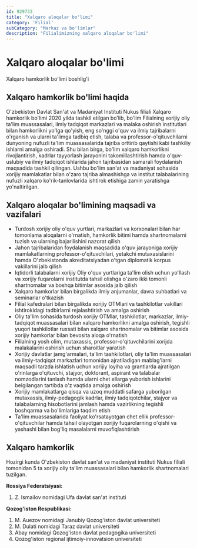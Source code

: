```yaml
---
id: 929733
title: "Xalqaro aloqalar bo'limi"
category: 'Filial'
subCategory: "Markaz va bo'limlar"
description: "Filialimizning xalqaro aloqalar bo'limi"
---
```


# Xalqaro aloqalar bo'limi

<administration-card full-name="Sultamuratov Begis Utebaevich" photo="/page/929733/photo_2020-10-15_11-06-30.jpg" phone="+998913944183" email="nukusbranch.uzsiac@gmail.com">
  <p>Xalqaro hamkorlik bo'limi boshlig'i</p>
</administration-card>

## Xalqaro hamkorlik bo'limi haqida

O'zbekiston Davlat San'at va Madaniyat Instituti Nukus filiali Xalqaro hamkorlik bо'limi 2020 yilda tashkil etilgan bo‛lib, bo‛lim Filialning xorijiy oliy ta'lim muassasalari, ilmiy tadqiqot markazlari va malaka oshirish institutlari bilan hamkorlikni yо'lga qо'yish, eng sо'nggi о'quv va ilmiy tajribalarni о'rganish va ularni ta'limga tadbiq etish, talaba va professor-о'qituvchilarni dunyoning nufuzli ta'lim muassasalarida tajriba orttirib qaytishi kabi tashkiliy ishlarni amalga oshiradi. Shu bilan birga, bо'lim xalqaro hamkorlikni rivojlantirish, kadrlar tayyorlash jarayonini takomillashtirish hamda о'quv-uslubiy va ilmiy tadqiqot ishlarida jahon tajribasidan samarali foydalanish maqsadida tashkil qilingan. Ushbu bо'lim san'at va madaniyat sohasida xorijiy mamlakatlar bilan о'zaro tajriba almashishga va institut talabalarining nufuzli xalqaro kо'rik-tanlovlarida ishtirok etishiga zamin yaratishga yо'naltirilgan.

## Xalqaro aloqalar bo'limining maqsadi va vazifalari

- Turdosh xorijiy oliy о'quv yurtlari, markazlari va korxonalari bilan har tomonlama aloqalarni о'rnatish, hamkorlik bitimi hamda shartnomalarni tuzish va ularning bajarilishini nazorat qilish
- Jahon tajribalaridan foydalanish maqsadida о'quv jarayoniga xorijiy mamlakatlarning professor-о'qituvchilari, yetakchi mutaxasislarini hamda О'zbekistonda akreditatsiyadan о'tgan diplomatik korpus vakillarini jalb qilish
- Iqtidorli talabalarni xorijiy Oliy о'quv yurtlariga ta'lim olish uchun yо'llash va xorijiy fuqarolarni institutda tahsil olishga о'zaro ikki tomonli shartnomalar va boshqa bitimlar asosida jalb qilish
- Xalqaro hamkorlar bilan birgalikda ilmiy anjumanlar, davra suhbatlari va seminarlar о'tkazish
- Filial kafedralari bilan birgalikda xorijiy OTMlari va tashkilotlar vakillari ishtirokidagi tadbirlarni rejalashtirish va amalga oshirish
- Oliy ta'lim sohasida turdosh xorijiy OTMlar, tashkilotlar, markazlar, ilmiy-tadqiqot muassasalari bilan xalqaro hamkorlikni amalga oshirish, tegishli yuqori tashkilotlar ruxsati bilan xalqaro shartnomalar va bitimlar asosida xorijiy hamkorlar bilan bevosita aloqa о'rnatish
- Filialning yosh olim, mutaxassis, professor-о'qituvchilarini xorijda malakalarini oshirish uchun sharoitlar yaratish
- Xorijiy davlatlar jamg'armalari, ta'lim tashkilotlari, oliy ta'lim muassasalari va ilmiy-tadqiqot markazlari tomonidan ajratiladigan mablag'larni maqsadli tarzda ishlatish uchun xorijiy loyiha va grantlarda ajratilgan о'rinlarga о'qituvchi, stajyor, doktorant, aspirant va talabalar nomzodlarini tanlash hamda ularni chet ellarga yuborish ishlarini belgilangan tartibda о'z vaqtida amalga oshirish
- Xorijiy mamlakatlarga qisqa va uzoq muddatli safarga yuborilgan mutaxassis, ilmiy-pedagogik kadrlar, ilmiy tadqiqotchilar, stajyor va talabalarning hisobotlarini jamlash hamda vazirlikning tegishli boshqarma va bо'limlariga taqdim etish
- Ta'lim muassasalarida faoliyat kо'rsatayotgan chet ellik professor- о'qituvchilar hamda tahsil olayotgan xorijiy fuqarolarning о'qishi va yashashi bilan bog'liq masalalarni muvofiqlashtirish

## Xalqaro hamkorlik

Hozirgi kunda О'zbekiston davlat san'at va madaniyat instituti Nukus filiali tomonidan 5 ta xorijiy oliy ta'lim muassasalari bilan hamkorlik shartnomalari tuzilgan.

**Rossiya Federatsiyasi:**

1. Z. Ismailov nomidagi Ufa davlat san'at instituti

**Qozog'iston Respublikasi:**

1. M. Auezov nomidagi Janubiy Qozog'iston davlat universiteti
2. M. Dulati nomidagi Taraz davlat universiteti
3. Abay nomidagi Qozog‛iston davlat pedagogika universiteti
4. Qozog'iston regional ijtimoiy-innovatsion universiteti
